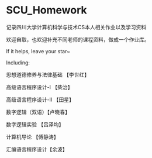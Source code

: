 # SCU_Homework
记录四川大学计算机科学与技术CS本人相关作业以及学习资料

欢迎自取，也欢迎补充不同老师的课程资料，做成一个作业库。

If it helps, leave your star~

Including:

思想道德修养与法律基础 【李世红】

高级语言程序设计-Ⅰ 【柴治】

高级语言程序设计-ⅠⅠ 【田星】

数字逻辑（双语）【卢晓春】

数字逻辑实验 【吕泽均】

计算机导论 【傅静涛】

汇编语言程序设计【余波】
